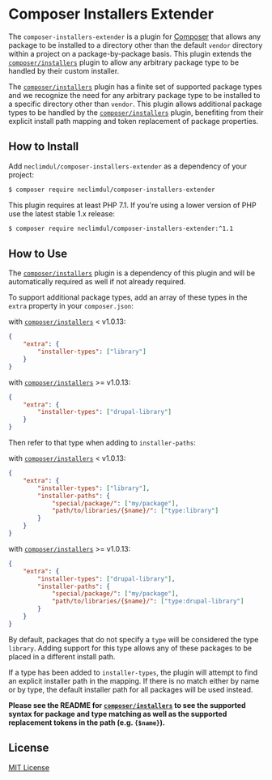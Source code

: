 # Composer Installers Extender

The `composer-installers-extender` is a plugin for [Composer][] that allows
any package to be installed to a directory other than the default `vendor`
directory within a project on a package-by-package basis. This plugin extends
the [`composer/installers`][] plugin to allow any arbitrary package type to be
handled by their custom installer.

The [`composer/installers`][] plugin has a finite set of supported package types
and we recognize the need for any arbitrary package type to be installed to a
specific directory other than `vendor`. This plugin allows additional package
types to be handled by the [`composer/installers`][] plugin, benefiting from
their explicit install path mapping and token replacement of package properties.

## How to Install

Add `neclimdul/composer-installers-extender` as a dependency of your project:

```bash
$ composer require neclimdul/composer-installers-extender
```

This plugin requires at least PHP 7.1. If you're using a lower version of PHP
use the latest stable 1.x release:

```bash
$ composer require neclimdul/composer-installers-extender:^1.1
```

## How to Use

The [`composer/installers`][] plugin is a dependency of this plugin and will be
automatically required as well if not already required.

To support additional package types, add an array of these types in the
`extra` property in your `composer.json`:

with [`composer/installers`][] < v1.0.13:
```json
{
    "extra": {
        "installer-types": ["library"]
    }
}
```
with [`composer/installers`][] >= v1.0.13:
```json
{
    "extra": {
        "installer-types": ["drupal-library"]
    }
}
```
Then refer to that type when adding to `installer-paths`:

with [`composer/installers`][] < v1.0.13:
```json
{
    "extra": {
        "installer-types": ["library"],
        "installer-paths": {
            "special/package/": ["my/package"],
            "path/to/libraries/{$name}/": ["type:library"]
        }
    }
}
```
with [`composer/installers`][] >= v1.0.13:
```json
{
    "extra": {
        "installer-types": ["drupal-library"],
        "installer-paths": {
            "special/package/": ["my/package"],
            "path/to/libraries/{$name}/": ["type:drupal-library"]
        }
    }
}
```

By default, packages that do not specify a `type` will be considered the type
`library`. Adding support for this type allows any of these packages to be
placed in a different install path.

If a type has been added to `installer-types`, the plugin will attempt to find
an explicit installer path in the mapping. If there is no match either by name
or by type, the default installer path for all packages will be used instead.

**Please see the README for [`composer/installers`][] to see the supported syntax
for package and type matching as well as the supported replacement tokens in
the path (e.g. `{$name}`).**

## License

[MIT License][]

[Composer]: https://getcomposer.org
[`composer/installers`]: https://github.com/composer/installers
[MIT License]: LICENSE
